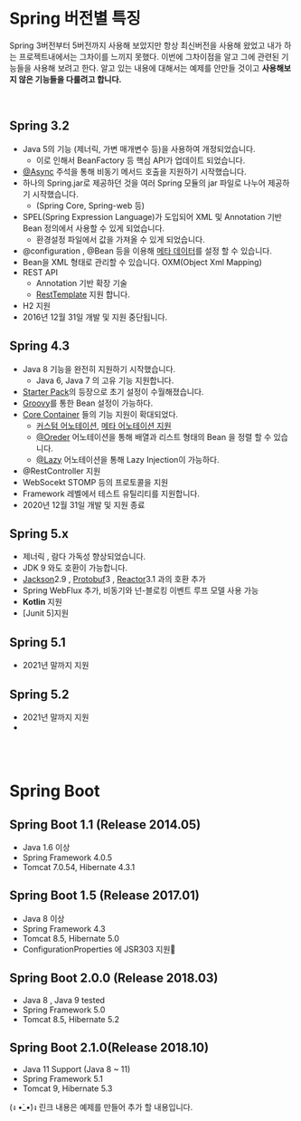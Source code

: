 # Spring 버전별 특징

Spring 3버전부터 5버전까지 사용해 보았지만 항상 최신버전을 사용해 왔었고 내가 하는 프로젝트내에서는 그차이를 느끼지 못했다. 이번에 그차이점을 알고 그에 관련된 기능들을 사용해 보려고 한다. 알고 있는 내용에 대해서는 예제를 안만들 것이고 <strong>사용해보지 않은 기능들을 다룰려고 합니다.</strong>

<br>

## Spring 3.2
- Java 5의 기능 (제너릭, 가변 매개변수 등)을 사용하여 개정되었습니다.
  - 이로 인해서 BeanFactory 등 핵심 API가 업데이트 되었습니다.
- [@Async](./Async.md) 주석을 통해 비동기 메서드 호출을 지원하기 시작했습니다.
- 하나의 Spring.jar로 제공하던 것을 여러 Spring 모듈의 jar 파일로 나누어 제공하기 시작했습니다.
    - (Spring Core, Spring-web 등)
- SPEL(Spring Expression Language)가 도입되어 XML 및 Annotation 기반 Bean 정의에서 사용할 수 있게 되었습니다.
    - 환경설정 파일에서 값을 가져올 수 있게 되었습니다.
- @configuration , @Bean 등을 이용해 [메타 데이터](https://ko.wikipedia.org/wiki/메타데이터)를 설정 할 수 있습니다.
- Bean을 XML 형태로 관리할 수 있습니다. OXM(Object Xml Mapping)
- REST API 
  - Annotation 기반 확장 기술
  - [RestTemplate]() 지원 합니다.
- H2 지원
- 2016년 12월 31일 개발 및 지원 중단됩니다.

## Spring 4.3
- Java 8 기능을 완전히 지원하기 시작했습니다.
  - Java 6, Java 7 의 고유 기능 지원합니다.
- [Starter Pack]()의 등장으로 초기 설정이 수월해졌습니다.
- [Groovy]()를 통한 Bean 설정이 가능하다.
- [Core Container]() 들의 기능 지원이 확대되었다.
  - [커스텀 어노테이션](), [메타 어노테이션 지원]()
  - [@Oreder]() 어노테이션을 통해 배열과 리스트 형태의 Bean 을 정렬 할 수 있습니다.
  - [@Lazy]() 어노테이션을 통해 Lazy Injection이 가능하다.
- @RestController 지원
- WebSocekt STOMP 등의 프로토콜을 지원
- Framework 레벨에서 테스트 유틸리티를 지원합니다.
- 2020년 12월 31일 개발 및 지원 종료

## Spring 5.x
- 제너릭 , 람다 가독성 향상되었습니다.
- JDK 9 와도 호환이 가능합니다.
- [Jackson]()2.9 , [Protobuf]()3 , [Reactor]()3.1 과의 호환 추가
- Spring WebFlux 추가, 비동기와 넌-블로킹 이벤트 루프 모델 사용 가능
- <strong>Kotlin</strong> 지원
- [Junit 5]지원

## Spring 5.1
- 2021년 말까지 지원

## Spring 5.2
- 2021년 말까지 지원
- 
<br><br>

# Spring Boot
## Spring Boot 1.1 (Release 2014.05)
* Java 1.6 이상
* Spring Framework 4.0.5
* Tomcat 7.0.54, Hibernate 4.3.1

## Spring Boot 1.5 (Release 2017.01)
* Java 8 이상
* Spring Framework 4.3
* Tomcat 8.5, Hibernate 5.0
* ConfigurationProperties 에 JSR303 지원

## Spring Boot 2.0.0 (Release 2018.03)
* Java 8 , Java 9 tested
* Spring Framework 5.0
* Tomcat 8.5, Hibernate 5.2

## Spring Boot 2.1.0(Release 2018.10)
* Java 11 Support (Java 8 ~ 11)
* Spring Framework 5.1
* Tomcat 9, Hibernate 5.3

(ง •̀_•́)ง 린크 내용은 예제를 만들어 추가 할 내용입니다.